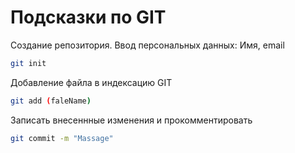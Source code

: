 # Подсказки по GIT

Создание репозитория. Ввод персональных данных: Имя, email
```sh
git init
```
Добавление файла в индексацию GIT
```sh
git add (faleName)
```
Записать внесеннные изменения и прокомментировать
```sh
git commit -m "Massage"
```
